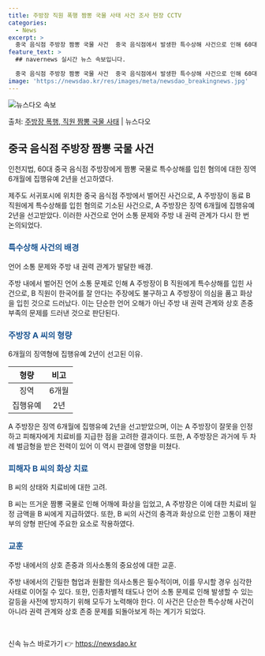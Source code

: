 ```yaml
---
title: 주방장 직원 폭행 짬뽕 국물 사태 사건 조사 현장 CCTV
categories:
  - News
excerpt: >
  중국 음식점 주방장 짬뽕 국물 사건  중국 음식점에서 발생한 특수상해 사건으로 인해 60대 주방장이 징역형 …
feature_text: >
  ## navernews 실시간 뉴스 속보입니다.

  중국 음식점 주방장 짬뽕 국물 사건  중국 음식점에서 발생한 특수상해 사건으로 인해 60대 주방장이 징역형 …
image: 'https://newsdao.kr/res/images/meta/newsdao_breakingnews.jpg'
---
```


![뉴스다오 속보](https://newsdao.kr/res/images/meta/newsdao_breakingnews.jpg)

<p>출처: <a href="https://newsdao.kr/4055" rel="dofollow">주방장 폭행, 직원 짬뽕 국물 사태</a> | 뉴스다오</p>

<h2 data-ke-size="size26">중국 음식점 주방장 짬뽕 국물 사건</h2>
인천지법, 60대 중국 음식점 주방장에게 짬뽕 국물로 특수상해를 입힌 혐의에 대한 징역 6개월에 집행유예 2년을 선고하였다.

<p data-ke-size="size16">제주도 서귀포시에 위치한 중국 음식점 주방에서 벌어진 사건으로, A 주방장이 동료 B 직원에게 특수상해를 입힌 혐의로 기소된 사건으로, A 주방장은 징역 6개월에 집행유예 2년을 선고받았다. 이러한 사건으로 언어 소통 문제와 주방 내 권력 관계가 다시 한 번 논의되었다.</p>

<h3><b><span style="color: #1a5490;">특수상해 사건의 배경</span></b></h3>
언어 소통 문제와 주방 내 권력 관계가 발달한 배경.

<p data-ke-size="size16">주방 내에서 벌어진 언어 소통 문제로 인해 A 주방장이 B 직원에게 특수상해를 입힌 사건으로, B 직원이 한국어를 잘 안다는 주장에도 불구하고 A 주방장이 의심을 품고 화상을 입힌 것으로 드러났다. 이는 단순한 언어 오해가 아닌 주방 내 권력 관계와 상호 존중 부족의 문제를 드러낸 것으로 판단된다.</p>

<h3><b><span style="color: #1a5490;">주방장 A 씨의 형량</span></b></h3>
6개월의 징역형에 집행유예 2년이 선고된 이유.

<table>
<thead>
<tr>
<th style="text-align: center;">형량</th>
<th style="text-align: center;">비고</th>
</tr>
</thead>
<tbody>
<tr>
<td style="text-align: center;">징역</td>
<td style="text-align: center;">6개월</td>
</tr>
<tr>
<td style="text-align: center;">집행유예</td>
<td style="text-align: center;">2년</td>
</tr>
</tbody>
</table>

<p data-ke-size="size16">A 주방장은 징역 6개월에 집행유예 2년을 선고받았으며, 이는 A 주방장이 잘못을 인정하고 피해자에게 치료비를 지급한 점을 고려한 결과이다. 또한, A 주방장은 과거에 두 차례 벌금형을 받은 전력이 있어 이 역시 판결에 영향을 미쳤다.</p>

<h3><b><span style="color: #1a5490;">피해자 B 씨의 화상 치료</span></b></h3>
B 씨의 상태와 치료비에 대한 고려.

<p data-ke-size="size16">B 씨는 뜨거운 짬뽕 국물로 인해 어깨에 화상을 입었고, A 주방장은 이에 대한 치료비 일정 금액을 B 씨에게 지급하였다. 또한, B 씨의 사건의 충격과 화상으로 인한 고통이 재판부의 양형 판단에 주요한 요소로 작용하였다.</p>

<h3><b><span style="color: #1a5490;">교훈</span></b></h3>
주방 내에서의 상호 존중과 의사소통의 중요성에 대한 교훈.

<p data-ke-size="size16">주방 내에서의 긴밀한 협업과 원활한 의사소통은 필수적이며, 이를 무시할 경우 심각한 사태로 이어질 수 있다. 또한, 인종차별적 태도나 언어 소통 문제로 인해 발생할 수 있는 갈등을 사전에 방지하기 위해 모두가 노력해야 한다. 이 사건은 단순한 특수상해 사건이 아니라 권력 관계와 상호 존중 문제를 되돌아보게 하는 계기가 되었다.</p>
<p data-ke-size="size16">&nbsp;</p> 

신속 뉴스 바로가기 👉 <a href="https://newsdao.kr" rel="dofollow">https://newsdao.kr</a>


